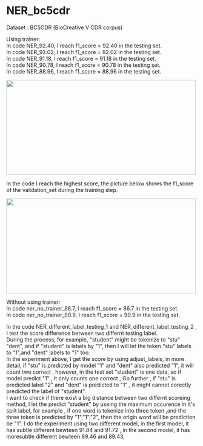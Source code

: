 # NER_bc5cdr

Dataset : BC5CDR (BioCreative V CDR corpus)

Using trainer:  
In code NER_92.40, I reach f1_score = 92.40 in the testing set.  
In code NER_92.02, I reach f1_score = 92.02 in the testing set.   
In code NER_91.18, I reach f1_score = 91.18 in the testing set.  
In code NER_90.78, I reach f1_score = 90.78 in the testing set.  
In code NER_88.96, I reach f1_score = 88.96 in the testing set.  

<img src="https://github.com/frankyang603/NER_bc5cdr/assets/93704660/7f4087b7-fb72-4422-ae21-95a6f9086bca" width="500" height="250">  

In the code I reach the highest score, the picture below shows the f1_score of the validation_set during the training step. 

<img src="https://github.com/frankyang603/NER_bc5cdr/assets/93704660/d9005fbf-f296-4677-a6d7-31d414a799ac" width="500" height="250">  

Without using trainer:  
In code ner_no_trainer_86.7, I reach f1_score = 86.7 in the testing set.  
In code ner_no_trainer_90.9, I reach f1_score = 90.9 in the testing set.   

In the code NER_different_label_testing_1 and NER_different_label_testing_2 , I test the score difference between two differnt testing label.    
During the process, for example, "student" might be tokenize to "stu" "dent", and if "student" is labels by "1", then I will let the token "stu" labels to "1",and "dent" labels to "1" too.  
In the experiment above, I get the score by using adjust_labels, in more detail, if "stu" is predicted by model "1" and "dent" also predicted "1", it will count two correct , however, in the test set "student" is one data, so if model predict "1" , it only counts one correct , Go further , if "stu" is predicted label "2" and "dent" is predicted to "1" , it might cannot corectly predicted the label of "student".        
I want to check if there exist a big distance between two differnt scoreing method, I let the predict "student" by useing the maximum occurence in it's split label, for example , if one word is tokenize into three token ,and the three token is predicted by "1","1","2", then the origin word will be prediction be "1".
I do the experiment using two different model, in the first model, it has subtle different bewteen 91.84 and 91.72 , in the second model, it has moresubtle different bewteen 89.46 and 89.43, 

